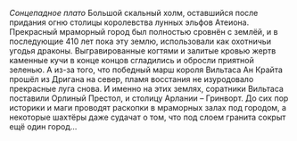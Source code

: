 *Сонцепадное плато*
Большой скальный холм, оставшийся после придания огню столицы королевства лунных эльфов Атеиона. Прекрасный мраморный город был полностью сровнён с землёй, и в последующие 410 лет пока эту землю, использовали как охотничьи угодья драконы. Выгравированные когтями и залитые кровью жертв каменные кучи в конце концов сгладились и обросли приятной зеленью. А из-за того, что победный марш короля Вильтаса Ан Крайта прошёл из Дригана на север, пламя восстания не изуродовало прекрасные луга снова. И именно на этих землях, соратники Вильтаса поставили Орлиный Престол, и столицу Арлании – Гринворт. До сих пор историки и маги проводят раскопки в мраморных залах под городом, а некоторые шахтёры даже судачат о том, что под слоем гранита сокрыт ещё один город…